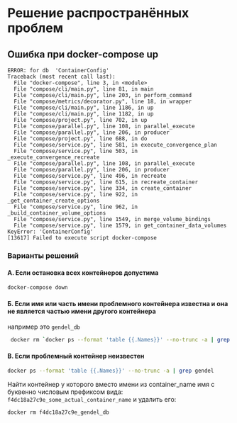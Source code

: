 # Решение распространённых проблем

## Ошибка при docker-compose up
```
ERROR: for db  'ContainerConfig'
Traceback (most recent call last):
  File "docker-compose", line 3, in <module>
  File "compose/cli/main.py", line 81, in main
  File "compose/cli/main.py", line 203, in perform_command
  File "compose/metrics/decorator.py", line 18, in wrapper
  File "compose/cli/main.py", line 1186, in up
  File "compose/cli/main.py", line 1182, in up
  File "compose/project.py", line 702, in up
  File "compose/parallel.py", line 108, in parallel_execute
  File "compose/parallel.py", line 206, in producer
  File "compose/project.py", line 688, in do
  File "compose/service.py", line 581, in execute_convergence_plan
  File "compose/service.py", line 503, in _execute_convergence_recreate
  File "compose/parallel.py", line 108, in parallel_execute
  File "compose/parallel.py", line 206, in producer
  File "compose/service.py", line 496, in recreate
  File "compose/service.py", line 615, in recreate_container
  File "compose/service.py", line 334, in create_container
  File "compose/service.py", line 922, in _get_container_create_options
  File "compose/service.py", line 962, in _build_container_volume_options
  File "compose/service.py", line 1549, in merge_volume_bindings
  File "compose/service.py", line 1579, in get_container_data_volumes
KeyError: 'ContainerConfig'
[13617] Failed to execute script docker-compose
```

### Варианты решений

#### А. Если остановка всех контейнеров допустима
```bash
docker-compose down
```

#### Б. Если имя или часть имени проблемного контейнера известна и она не является частью имени другого контейнера
например это `gendel_db`
```bash
 docker rm `docker ps --format 'table {{.Names}}' --no-trunc -a | grep gendel_db`
```

#### В. Если проблемный контейнер неизвестен
```bash
docker ps --format 'table {{.Names}}' --no-trunc -a | grep gendel
```
Найти контейнер у которого вместо имени из container_name имя с буквенно числовым префиксом вида: `f4dc18a27c9e_some_actual_container_name` и удалить его:
```bash
docker rm f4dc18a27c9e_gendel_db
```


